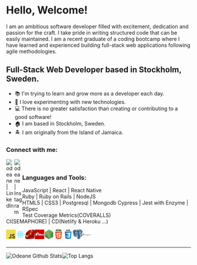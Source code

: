 # Hello, Welcome!

I am an ambitious software developer filled with excitement, dedication and passion for the craft. I take pride in writing structured code that
can be easily maintained. I am a recent graduate of a coding bootcamp where I have learned and experienced building full-stack web applications following agile methodologies.

## Full-Stack Web Developer based in Stockholm, Sweden.
- 📚 I'm trying to learn and grow more as a developer each day. 
- 🧪 I love experimenting with new technologies.
- 💻 There is no greater satisfaction than creating or contributing to a good software!
- 🏠 I am based in Stockholm, Sweden.  
- 🏝 I am originally from the Island of Jamaica.

### Connect with me:
[<img align="left" alt="odeane | LinkedIn" width="22px" src="https://cdn.jsdelivr.net/npm/simple-icons@v3/icons/linkedin.svg" />][linkedin]
[<img align="left" alt="odeane | Instagram" width="22px" src="https://cdn.jsdelivr.net/npm/simple-icons@v3/icons/instagram.svg" />][instagram]

<br />

### Languages and Tools:

JavaScript | React | React Native <br/>
Ruby | Ruby on Rails | NodeJS <br/>
HTML5 | CSS3 | Postgresql | Mongodb 
Cypress | Jest with Enzyme | RSpec <br />
Test Coverage Metrics(COVERALLS) <br />
CI(SEMAPHORE) | CD(Netlify & Heroku ...)
<br/>

<img align="left" alt="JavaScript" width="26px" src="https://raw.githubusercontent.com/github/explore/80688e429a7d4ef2fca1e82350fe8e3517d3494d/topics/javascript/javascript.png" />
<img align="left" alt="React" width="26px" src="https://raw.githubusercontent.com/github/explore/80688e429a7d4ef2fca1e82350fe8e3517d3494d/topics/react/react.png" />
<img align="left" alt="Ruby" width="26px" src="https://raw.githubusercontent.com/github/explore/80688e429a7d4ef2fca1e82350fe8e3517d3494d/topics/ruby/ruby.png" />
<img align="left" alt="Rails" width="26px" src="https://raw.githubusercontent.com/github/explore/80688e429a7d4ef2fca1e82350fe8e3517d3494d/topics/rails/rails.png" />
<img align="left" alt="Nodejs" width="26px" src="https://raw.githubusercontent.com/github/explore/80688e429a7d4ef2fca1e82350fe8e3517d3494d/topics/nodejs/nodejs.png" />
<img align="left" alt="HTML5" width="26px" src="https://raw.githubusercontent.com/github/explore/80688e429a7d4ef2fca1e82350fe8e3517d3494d/topics/html/html.png" />
<img align="left" alt="CSS3" width="26px" src="https://raw.githubusercontent.com/github/explore/80688e429a7d4ef2fca1e82350fe8e3517d3494d/topics/css/css.png" />
<img align="left" alt="Postgresql" width="26px" src="https://raw.githubusercontent.com/github/explore/80688e429a7d4ef2fca1e82350fe8e3517d3494d/topics/postgresql/postgresql.png" />
<img align="left" alt="Mongodb" width="26px" src="https://raw.githubusercontent.com/github/explore/80688e429a7d4ef2fca1e82350fe8e3517d3494d/topics/mongodb/mongodb.png" />

<br />
<br />

---
![Top Langs](https://github-readme-stats.vercel.app/api/top-langs/?username=odeane&layout=compact&theme=tokyonight&langs_count=6)
<img align="left" alt="Odeane Github Stats" src="https://github-readme-stats.vercel.app/api?username=odeane&show_icons=true&hide_border=true" />



[instagram]: https://www.instagram.com/king_croney/
[linkedin]: https://www.linkedin.com/in/odeane-croney-2584471b2/
